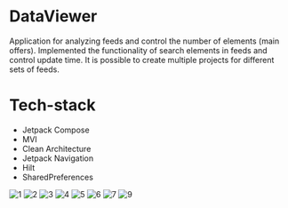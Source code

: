 # DataViewer
Application for analyzing feeds and control the number of elements (main offers).
Implemented the functionality of search elements in feeds and control update time.
It is possible to create multiple projects for different sets of feeds.

# Tech-stack
- Jetpack Compose 
- MVI 
- Clean Architecture 
- Jetpack Navigation
- Hilt 
- SharedPreferences

![1](https://github.com/G-Dashkin/DataViewer/assets/76224564/f1ffc26f-a2b2-4704-b995-26e81c97aef1)
![2](https://github.com/G-Dashkin/DataViewer/assets/76224564/1300945f-11b6-4c7d-b34c-e8b67b8272fa)
![3](https://github.com/G-Dashkin/DataViewer/assets/76224564/ae6aeb22-7f92-4221-8025-6152e9fc1a5a)
![4](https://github.com/G-Dashkin/DataViewer/assets/76224564/e91d90f9-0b9c-415e-8e5d-bddfa12c2335)
![5](https://github.com/G-Dashkin/DataViewer/assets/76224564/8eab2d8f-de08-4d81-8c35-15fcd8e2f73f)
![6](https://github.com/G-Dashkin/DataViewer/assets/76224564/de2322ac-2a64-4849-a7b8-6a14bbfb0b10)
![7](https://github.com/G-Dashkin/DataViewer/assets/76224564/0c299f92-9ef4-4c8a-b441-5b7578a54a9b)
![9](https://github.com/G-Dashkin/DataViewer/assets/76224564/370c8783-32b1-42f6-973e-a5ec09c31c43)
